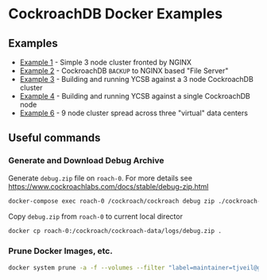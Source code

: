 # CockroachDB Docker Examples

## Examples
* [Example 1](example-1/README.md) - Simple 3 node cluster fronted by NGINX
* [Example 2](example-2/README.md) - CockroachDB `BACKUP` to NGINX based "File Server"
* [Example 3](example-3/README.md) - Building and running YCSB against a 3 node CockroachDB cluster
* [Example 4](example-4/README.md) - Building and running YCSB against a single CockroachDB node
* [Example 6](example-6/README.md) - 9 node cluster spread across three "virtual" data centers 


## Useful commands

### Generate and Download Debug Archive
Generate `debug.zip` file on `roach-0`.  For more details see https://www.cockroachlabs.com/docs/stable/debug-zip.html
```bash
docker-compose exec roach-0 /cockroach/cockroach debug zip ./cockroach-data/logs/debug.zip --insecure
```

Copy `debug.zip` from `roach-0` to current local director
```bash
docker cp roach-0:/cockroach/cockroach-data/logs/debug.zip .
```

### Prune Docker Images, etc.
```bash
docker system prune -a -f --volumes --filter "label=maintainer=tjveil@gmail.com"
```

